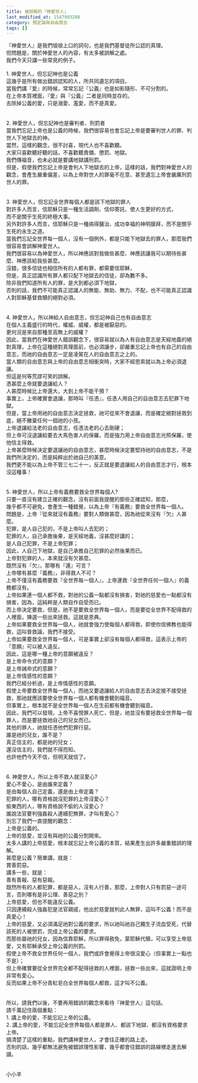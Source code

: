 ```yaml
---
title: 被誤解的『神愛世人』
last_modified_at: 1547993208
category: 預定論與自由意志
tags: []
---
```


『神愛世人』是我們琅琅上口的詞句，也是我們基督徒所公認的真理。<br>但問題是，關於神愛世人的內容，有太多被誤解之處。<br>我們今天只講一些常見的例子。<br><br><!--more-->1.	神愛世人，但忘記神也是公義<br>這幾乎是所有做出錯誤認知的人，所共同遺忘的項目。<br>當我們講『愛』的時候，常常忘記『公義』也是如影隨形、不可分割的。<br>在上帝本質裡面，『愛』與『公義』二者是同時並存的。<br>去除掉公義的愛，只是溺愛、濫愛，而不是真愛。<br><br><br>2.	神愛世人，但忘記神也是審判者、刑罰者<br>當我們忘記上帝也是公義的時候，我們很容易也會忘記上帝是要審判世人的罪、判世人下地獄去的神。<br>當然，這樣的觀念，很不討喜，現代人也不喜歡聽。<br>大家只喜歡聽好聽的話，不喜歡聽責備、懲罰、地獄。<br>我們傳福音，也未必就是要講地獄講刑罰。<br>但是，假使我們忘記上帝是會判人下地獄去的上帝，這樣的話，我們對神愛世人的觀念，會產生嚴重偏差，以為上帝對世人的罪毫不在意、甚至遺忘上帝會嚴厲刑罰世人的罪。<br><br><br>3.	神愛世人，但忘記全世界每個人都是該下地獄的罪人<br>對許多人而言，信耶穌只是一種生活調劑、信仰寄託、使人生更好的方式，<br>而不是關乎生死的終極大事。<br>另外對許多人而言，信耶穌只是一種病得醫治、成功幸福的神明膜拜，而不是關乎生死的永生之道。<br>當我們忘記全世界每一個人，沒有一個例外，都是只能下地獄去的罪人，那麼我們很容易會誤解神愛世人。<br>我們很容易以為神愛世人，所以神應該對我做些甚麼、神應該讓我可以期待些甚麼、神應該給我些甚麼。<br>沒錯，很多信徒也相信所有的人都有罪，都需要信耶穌，<br>但是，真正認識所有罪人都只配下地獄去的信徒，卻為數不多。<br>除非我們知道所有人的罪，是大到都必須下地獄，<br>否則的話，我們不可能真正認識人的無能、無助、無力、不配，也不可能真正認識人對耶穌基督救贖的絕對必須。<br><br><br>4.	神愛世人，所以神給人自由意志，但忘記神自己也有自由意志<br>在個人主義盛行的時代，權威、威權，都是被厭惡的。<br>更何況是來自那種至高無上的威權？<br>因此，當我們在神愛世人錯誤觀念下，很容易就以為人有自由意志是天經地義的絕對真理，上帝在這種絕對真理面前，也必須讓步，卻嚴重忘記上帝也有自己的自由意志，而祂的自由意志一定是凌駕在人的自由意志之上的。<br>當人類的自由意志與上帝的自由意志相衝突時，大家不經思索就以為上帝必須退讓。<br>但這是何等荒謬可笑的誤解。<br>憑甚麼上帝就要退讓給人？<br>人甚麼時候比上帝還大，大到上帝不能干預？<br>事實上，上帝確實會退讓，那時叫『任憑』，任憑人用自己的自由意志去犯罪下地獄。<br>但是，當上帝用祂的自由意志決定拯救，祂可從來不會退讓，而是確定絕對拯救到底，絕不撇棄任何一個祂的小孩。<br>上帝退讓給法老的自由意志，任憑法老的心去剛硬；<br>但上帝可沒退讓給要去大馬色害人的保羅，而是強力用上帝自由意志光照保羅，使他信主得救。<br>上帝甚麼時候決定要退讓祂的自由意志，甚麼時候決定要堅持祂的自由意志，不是我們所決定的，而是純粹出於祂自己的美意。<br>我們更不能以為上帝不管三七二十一，反正就是要退讓給人的自由意志才行，根本沒這種事！<br><br><br>5.	神愛世人，所以上帝有義務要救全世界每個人?<br>只要一直沒有建立正確的觀念，沒有前面我提醒的那些正確認知，那麼，<br>幾乎都不可避免，會產生一種錯覺，以為上帝『有義務』要救全世界每一個人。<br>問題是，上帝『從來就沒有義務』要對人類做甚麼，因為祂從來沒有『欠』人甚麼。<br>犯罪，是人自己犯的，不是上帝叫人去犯的；<br>犯罪的人，自己承擔後果，是天經地義，沒甚麼好講的；<br>是人自己犯罪，不是上帝犯罪；<br>因此，人自己下地獄，是自己承擔自己犯罪的必然後果而已。<br>上帝對犯罪的人，本來就沒有欠甚麼。<br>既然沒有『欠』，那哪有『還』可言？<br>上帝哪有甚麼『義務』，非得救人不可？<br>上帝不僅沒有義務要救『全世界每一個人』，上帝連救『全世界任何一個人』的義務都沒有。<br>上帝如果連一個人都不救，對祂的公義一點都沒有損害，對祂的慈愛也一點都沒有損害，因為，這純粹是人類自作自受而已。<br>而上帝決定要救，但是，祂不是要救全世界每一個人，而是要從全世界不配得救的人裡面，揀選一些出來拯救。這就是恩典。<br>上帝如果要救全世界每一個人，祂就會強力使每個人都得救，即使你信佛教也能得救，這叫普救論，我們不接受。<br>上帝如果要救全世界每一個人，可是事實上卻沒有每個人都得救，這表示上帝的『意願』可以被人違反。<br>因此，這是哪一種上帝的意願被違反？<br>是上帝命令式的意願？<br>是上帝誡命式的意願？<br>是上帝情感性的意願？<br>我們已經分析過，是上帝情感性的意願。<br>假使上帝要救全世界每一個人，而祂又要退讓給人的自由意志去決定接不接受拯救，那祂就應該要使全世界每一個人都有機會聽到福音。<br>但事實上，根本就不是全世界每一個人在生前都有機會聽到福音。<br>因此，我們可以發現，上帝不喜悅罪人死亡，但是，祂並沒有要拯救全世界每一個罪人，而是要拯救祂自己的兒女而已。<br>其他的罪人，祂就任憑他們犯罪行惡。<br>誰是祂的兒女，誰不是？<br>真正信主的，都是祂的兒女；<br>還沒信主的，我們就不得而知。<br>也許他們今天不信，但明天就信了。<br><br><br>6.	神愛世人，所以上帝不救人就沒愛心?<br>愛心不愛心，是由誰來定義？<br>是由每個人自己定義，還是由上帝定義？<br>犯罪的人，哪有資格說沒犯罪的上帝沒愛心？<br>偷東西的人，哪有資格說不偷的人沒愛心？<br>誰說法官要判強姦殺人連續犯無罪，才叫有愛心？<br>別忘了我們一直提醒的觀念：<br>上帝是公義的。<br>上帝的慈愛，並沒有與祂的公義分割開來。<br>太多人講的上帝慈愛，根本就忘記上帝公義的本質，結果產生出許多嚴重錯誤的理解。<br>甚麼是公義？簡單講，就是：<br>賞善罰惡。<br>講多一些，就是：<br>善有善報、惡有惡報。<br>既然所有的人都犯罪，都是惡人，沒有人行善，那麼，上帝對人只有罰惡一途可言，否則哪有是非公理、善惡之別？<br>上帝慈愛，但也不能違反公義。<br>只因連續殺人強姦犯是法官親戚，他出於慈愛就判此人無罪，這叫不公義！而不是真愛心！<br>上帝的慈愛，又必須滿足祂對公義的要求，所以祂叫祂自己獨生子流血受死，代替該死的人被懲罰，完成上帝公義的要求。<br>而那些屬祂的兒女，因為信靠耶穌，所以罪得赦免，蒙耶穌代贖，可以享受上帝慈愛，又有耶穌承受上帝公義的刑罰。<br>假使上帝不救全世界任何一個人，我們或許會覺得上帝很沒愛心（但事實上一點也不是）；<br>但上帝確實要從全世界完全都不配得拯救的人裡面，拯救一些出來，這就證明上帝非常有愛心。<br>反而如果上帝不分青紅皂白全世界每個人都救，這才叫不公義。<br><br><br>所以，請我們以後，不要再用錯誤的觀念來看待『神愛世人』這句話。<br>請千萬記住兩個重點：<br>1.	講上帝的愛，不能忘記上帝的公義。<br>2.	講上帝的愛，不能忘記全世界每個人都是罪人、都該下地獄、都沒有資格要求上帝。<br>搞清楚了這樣的重點，我們講神愛世人，才會往正確的路上走。<br>否則的話，幾乎都無法避免被錯誤理性影響，幾乎都會往錯誤的路線裡走進去解讀。<br><br><br>小小羊<br><p>&nbsp;</p><br>

